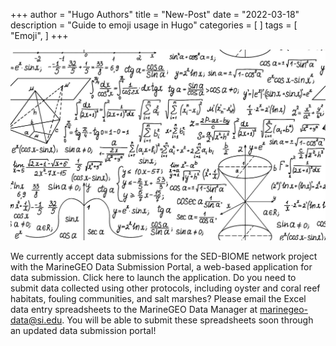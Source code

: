 +++
author = "Hugo Authors"
title = "New-Post"
date = "2022-03-18"
description = "Guide to emoji usage in Hugo"
categories = [
]
tags = [
    "Emoji",
]
+++

![MarineGEO circle logo](equations-whites.jpg "MarineGEO logo")

We currently accept data submissions for the SED-BIOME network project with the MarineGEO Data Submission Portal, a web-based application for data submission. Click here to launch the application. Do you need to submit data collected using other protocols, including oyster and coral reef habitats, fouling communities, and salt marshes? Please email the Excel data entry spreadsheets to the MarineGEO Data Manager at marinegeo-data@si.edu. You will be able to submit these spreadsheets soon through an updated data submission portal!
